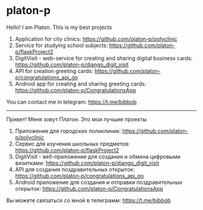 # platon-p

Hello! I am Platon. This is my best projects
1. Application for city clinics: https://github.com/platon-p/polyclinic
2. Service for studying school subjects: https://github.com/platon-p/flaskProject2
3. DigitVisit - web-service for creating and sharing digital business cards: https://github.com/platon-p/django_digit_visit
4. API for creation greeting cards: https://github.com/platon-p/congratulations_api_go
5. Android app for creating and sharing greeting cards: https://github.com/platon-p/CongratulationsApp

You can contact me in telegram: https://t.me/bibbob

---------
Привет! Меня зовут Платон. Это мои лучшие проекты
1. Приложение для городских поликлиник: https://github.com/platon-p/polyclinic
2. Сервис для изучения школьных предметов: https://github.com/platon-p/flaskProject2
3. DigitVisit - веб-приложение для создания и обмена цифровыми визитками: https://github.com/platon-p/django_digit_visit
4. API для создания поздравительных открыток: https://github.com/platon-p/congratulations_api_go
5. Android приложение для создания и отправки поздравительных открыток: https://github.com/platon-p/CongratulationsApp

Вы можете связаться со мной в телеграмм: https://t.me/bibbob
